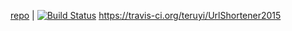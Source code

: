 [repo](https://github.com/teruyi/UrlShortener2015) | [![Build Status](https://travis-ci.org/teruyi/UrlShortener2015.svg?branch=master)](https://travis-ci.org/teruyi/UrlShortener2015)
https://travis-ci.org/teruyi/UrlShortener2015